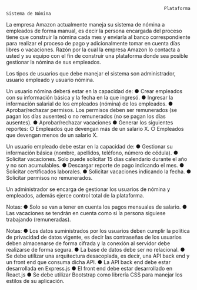                                                                 Plataforma Sistema de Nómina

La empresa Amazon actualmente maneja su sistema de nómina a empleados de forma manual, es decir la persona encargada del proceso tiene que construir la nómina cada mes y enviarla al banco correspondiente para realizar el proceso de pago y adicionalmente tomar en cuenta días libres o vacaciones. Razón por la cual la empresa Amazon lo contacta a usted y su equipo con el fin de construir una plataforma donde sea posible gestionar la nómina de sus empleados.

Los tipos de usuarios que debe manejar el sistema son administrador, usuario empleado y usuario nómina.

Un usuario nómina deberá estar en la capacidad de:
●	Crear empleados con su información básica y la fecha en la que ingresó.
●	Ingresar la información salarial de los empleados (nómina) de los empleados.
●	Aprobar/rechazar permisos. Los permisos deben ser remunerados (se pagan los días ausentes) o no remunerados (no se pagan los días ausentes).
●	Aprobar/rechazar vacaciones
●	Generar los siguientes reportes:
  ○	Empleados que devengan más de un salario X.
  ○	Empleados que devengan menos de un salario X.

Un usuario empleado debe estar en la capacidad de:
●	Gestionar su información básica (nombre, apellidos, teléfono, número de cédula).
●	Solicitar vacaciones. Solo puede solicitar 15 días calendario durante el año y no son acumulables.
●	Descargar reporte de pago indicando el mes.
●	Solicitar certificados laborales.
●	Solicitar vacaciones indicando la fecha.
●	Solicitar permisos no remunerados.

Un administrador se encarga de gestionar los usuarios de nómina y empleados, además ejerce control total de la plataforma.

Notas:
●	Solo se van a tener en cuenta los pagos mensuales de salario.
●	Las vacaciones se tendrán en cuenta como si la persona siguiese trabajando (remuneradas).

Notas:
●	Los datos suministrados por los usuarios deben cumplir la política de privacidad de datos vigente, es decir las contraseñas de los usuarios deben almacenarse de forma cifrada y la conexión al servidor debe realizarse de forma segura.
●	La base de datos debe ser no relacional.
●	Se debe utilizar una arquitectura desacoplada, es decir, una API back end y un front end que consuma dicha API.
●	La API back end debe estar desarrollada en Express.js
●	El front end debe estar desarrollado en React.js
●	Se debe utilizar Bootstrap como librería CSS  para manejar los estilos de su aplicación.




